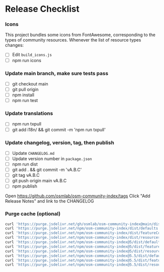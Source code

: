 # Release Checklist

### Icons
This project bundles some icons from FontAwesome, corresponding to the types of
community resources.  Whenever the list of resource types changes:
- [ ] Edit `build_icons.js`
- [ ] npm run icons

### Update main branch, make sure tests pass
- [ ] git checkout main
- [ ] git pull origin
- [ ] npm install
- [ ] npm run test

### Update translations
- [ ] npm run txpull
- [ ] git add i18n/ && git commit -m 'npm run txpull'

### Update changelog, version, tag, then publish
- [ ] Update `CHANGELOG.md`
- [ ] Update version number in `package.json`
- [ ] npm run dist
- [ ] git add . && git commit -m 'vA.B.C'
- [ ] git tag vA.B.C
- [ ] git push origin main vA.B.C
- [ ] npm publish

Open https://github.com/osmlab/osm-community-index/tags
Click "Add Release Notes" and link to the CHANGELOG

### Purge cache (optional)

```bash
curl 'https://purge.jsdelivr.net/gh/osmlab/osm-community-index@main/dist/completeFeatureCollection.min.json'
curl 'https://purge.jsdelivr.net/npm/osm-community-index/dist/defaults.min.json'
curl 'https://purge.jsdelivr.net/npm/osm-community-index/dist/featureCollection.min.json'
curl 'https://purge.jsdelivr.net/npm/osm-community-index/dist/resources.min.json'
curl 'https://purge.jsdelivr.net/npm/osm-community-index@5/dist/defaults.min.json'
curl 'https://purge.jsdelivr.net/npm/osm-community-index@5/dist/featureCollection.min.json'
curl 'https://purge.jsdelivr.net/npm/osm-community-index@5/dist/resources.min.json'
curl 'https://purge.jsdelivr.net/npm/osm-community-index@5.5/dist/defaults.min.json'
curl 'https://purge.jsdelivr.net/npm/osm-community-index@5.5/dist/featureCollection.min.json'
curl 'https://purge.jsdelivr.net/npm/osm-community-index@5.5/dist/resources.min.json'
```
